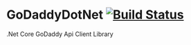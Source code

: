 # GoDaddyDotNet [![Build Status](https://travis-ci.org/bayological/GoDaddyDotNet.svg?branch=master)](https://travis-ci.org/bayological/GoDaddyDotNet)
.Net Core GoDaddy Api Client Library
